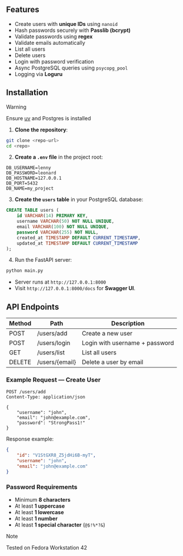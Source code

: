 ## Features

* Create users with **unique IDs** using `nanoid`
* Hash passwords securely with **Passlib (bcrypt)**
* Validate passwords using **regex**
* Validate emails automatically
* List all users
* Delete users
* Login with password verification
* Async PostgreSQL queries using `psycopg_pool`
* Logging via **Loguru**

## Installation

> [!WARNING]
> Ensure [uv](https://github.com/astral-sh/uv) and Postgres is installed

1. **Clone the repository**:

```bash
git clone <repo-url>
cd <repo>
```

2. **Create a `.env` file** in the project root:

```env
DB_USERNAME=lenny
DB_PASSWORD=leonard
DB_HOSTNAME=127.0.0.1
DB_PORT=5432
DB_NAME=my_project
```

3. **Create the `users` table** in your PostgreSQL database:

```sql
CREATE TABLE users (
    id VARCHAR(14) PRIMARY KEY,
    username VARCHAR(50) NOT NULL UNIQUE,
    email VARCHAR(100) NOT NULL UNIQUE,
    password VARCHAR(255) NOT NULL,
    created_at TIMESTAMP DEFAULT CURRENT_TIMESTAMP,
    updated_at TIMESTAMP DEFAULT CURRENT_TIMESTAMP
);
```
4. Run the FastAPI server:

```bash
python main.py
```

* Server runs at `http://127.0.0.1:8000`
* Visit `http://127.0.0.1:8000/docs` for **Swagger UI**.


## API Endpoints

| Method | Path         | Description                    |
| ------ | ------------ | ------------------------------ |
| POST   | /users/add   | Create a new user              |
| POST   | /users/login | Login with username + password |
| GET    | /users/list  | List all users                 |
| DELETE | /users/{email}  | Delete a user by email      |


### Example Request — Create User

```http
POST /users/add
Content-Type: application/json

{
    "username": "john",
    "email": "john@example.com",
    "password": "StrongPass1!"
}
```

Response example:

```json
{
    "id": "V1StGXR8_Z5jdHi6B-myT",
    "username": "john",
    "email": "john@example.com"
}
```


### Password Requirements

* Minimum **8 characters**
* At least **1 uppercase**
* At least **1 lowercase**
* At least **1 number**
* At least **1 special character** (`@$!%*?&`)

> [!NOTE]
> Tested on Fedora Workstation 42
